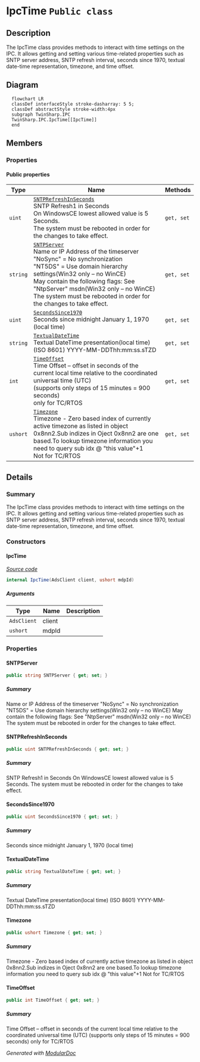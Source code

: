 # IpcTime `Public class`

## Description
The IpcTime class provides methods to interact with time settings on the IPC.
            It allows getting and setting various time-related properties such as SNTP server address, 
            SNTP refresh interval, seconds since 1970, textual date-time representation, timezone, and time offset.

## Diagram
```mermaid
  flowchart LR
  classDef interfaceStyle stroke-dasharray: 5 5;
  classDef abstractStyle stroke-width:4px
  subgraph TwinSharp.IPC
  TwinSharp.IPC.IpcTime[[IpcTime]]
  end
```

## Members
### Properties
#### Public  properties
| Type | Name | Methods |
| --- | --- | --- |
| `uint` | [`SNTPRefreshInSeconds`](#sntprefreshinseconds)<br>SNTP Refresh1 in Seconds<br>            On WindowsCE lowest allowed value is 5 Seconds.<br>            The system must be rebooted in order for the changes to take effect. | `get, set` |
| `string` | [`SNTPServer`](#sntpserver)<br>Name or IP Address of the timeserver<br>            "NoSync" = No synchronization<br>            "NT5DS" = Use domain hierarchy settings(Win32 only – no WinCE)<br>            May contain the following flags: See "NtpServer" msdn(Win32 only – no WinCE)<br>            The system must be rebooted in order for the changes to take effect. | `get, set` |
| `uint` | [`SecondsSince1970`](#secondssince1970)<br>Seconds since midnight January 1, 1970 (local time) | `get, set` |
| `string` | [`TextualDateTime`](#textualdatetime)<br>Textual DateTime presentation(local time)<br>            (ISO 8601) YYYY-MM-DDThh:mm:ss.sTZD | `get, set` |
| `int` | [`TimeOffset`](#timeoffset)<br>Time Offset – offset in seconds of the current local time relative to the coordinated universal time (UTC)<br>            (supports only steps of 15 minutes = 900 seconds)<br>            only for TC/RTOS | `get, set` |
| `ushort` | [`Timezone`](#timezone)<br>Timezone - Zero based index of currently active timezone as listed in object 0x8nn2.Sub indizes in Oject 0x8nn2 are one based.To lookup timezone information you need to query sub idx @ "this value"+1<br>            Not for TC/RTOS | `get, set` |

## Details
### Summary
The IpcTime class provides methods to interact with time settings on the IPC.
            It allows getting and setting various time-related properties such as SNTP server address, 
            SNTP refresh interval, seconds since 1970, textual date-time representation, timezone, and time offset.

### Constructors
#### IpcTime
[*Source code*](https://github.com///blob//TwinSharp/IPC/IpcTime.cs#L17)
```csharp
internal IpcTime(AdsClient client, ushort mdpId)
```
##### Arguments
| Type | Name | Description |
| --- | --- | --- |
| `AdsClient` | client |   |
| `ushort` | mdpId |   |

### Properties
#### SNTPServer
```csharp
public string SNTPServer { get; set; }
```
##### Summary
Name or IP Address of the timeserver
            "NoSync" = No synchronization
            "NT5DS" = Use domain hierarchy settings(Win32 only – no WinCE)
            May contain the following flags: See "NtpServer" msdn(Win32 only – no WinCE)
            The system must be rebooted in order for the changes to take effect.

#### SNTPRefreshInSeconds
```csharp
public uint SNTPRefreshInSeconds { get; set; }
```
##### Summary
SNTP Refresh1 in Seconds
            On WindowsCE lowest allowed value is 5 Seconds.
            The system must be rebooted in order for the changes to take effect.

#### SecondsSince1970
```csharp
public uint SecondsSince1970 { get; set; }
```
##### Summary
Seconds since midnight January 1, 1970 (local time)

#### TextualDateTime
```csharp
public string TextualDateTime { get; set; }
```
##### Summary
Textual DateTime presentation(local time)
            (ISO 8601) YYYY-MM-DDThh:mm:ss.sTZD

#### Timezone
```csharp
public ushort Timezone { get; set; }
```
##### Summary
Timezone - Zero based index of currently active timezone as listed in object 0x8nn2.Sub indizes in Oject 0x8nn2 are one based.To lookup timezone information you need to query sub idx @ "this value"+1
            Not for TC/RTOS

#### TimeOffset
```csharp
public int TimeOffset { get; set; }
```
##### Summary
Time Offset – offset in seconds of the current local time relative to the coordinated universal time (UTC)
            (supports only steps of 15 minutes = 900 seconds)
            only for TC/RTOS

*Generated with* [*ModularDoc*](https://github.com/hailstorm75/ModularDoc)
